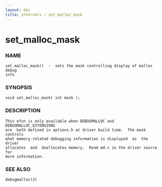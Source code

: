 ```yaml
---
layout: doc
title: internals / set_malloc_mask
---
```

# set_malloc_mask

### NAME

    set_malloc_mask()  -  sets the mask controlling display of malloc debug
    info

### SYNOPSIS

    void set_malloc_mask( int mask );

### DESCRIPTION

    This efun is only available when DEBUGMALLOC and DEBUGMALLOC_EXTENSIONS
    are  both defined in options.h at driver build time.  The mask controls
    what memory-related debugging information is displayed  as  the  driver
    allocates  and  deallocates memory.  Read md.c in the driver source for
    more information.

### SEE ALSO

    debugmalloc(3)

